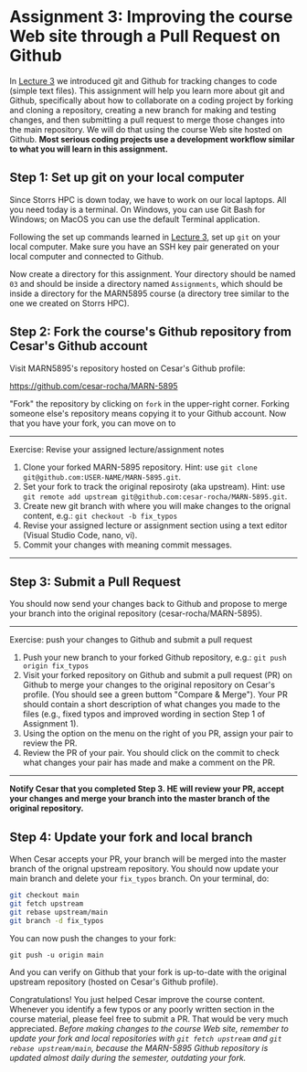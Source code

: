 # Assignment 3: Improving the course Web site through a Pull Request on Github
In [Lecture 3](../../lectures/03_gitandgithub/README.md) we introduced git and Github for tracking changes to code (simple text files). This assignment will help you learn more about git and Github, specifically about how to collaborate on a coding project by forking and cloning a repository, creating a new branch for making and testing changes, and then submitting a pull request to merge those changes into the main repository. We will do that using the course Web site hosted on Github. **Most serious coding projects use a development workflow similar to what you will learn in this assignment.**

## Step 1: Set up git on your local computer

Since Storrs HPC is down today, we have to work on our local laptops. All you need today is a terminal. On Windows, you can use Git Bash for Windows; on MacOS you can use the default Terminal application.

Following the set up commands learned in [Lecture 3](../../lectures/03_gitandgithub/README.md), set up `git` on your local computer. Make sure you have an SSH key pair generated on your local computer and connected to Github.

Now create a directory for this assignment. Your directory should be named `03` and should be inside a directory named `Assignments`, which should be inside a directory for the MARN5895 course (a directory tree similar to the one we created on Storrs HPC). 

## Step 2: Fork the course's Github repository from Cesar's Github account

Visit MARN5895's repository hosted on Cesar's Github profile:

https://github.com/cesar-rocha/MARN-5895

"Fork" the repository by clicking on `fork` in the upper-right corner. Forking someone else's repository means copying it to your Github account. Now that you have your fork, you can move on to

---
Exercise: Revise your assigned lecture/assignment notes

1. Clone your forked MARN-5895 repository. Hint: use `git clone git@github.com:USER-NAME/MARN-5895.git`.
2. Set your fork to track the original reposiroty (aka upstream). Hint: use `git remote add upstream git@github.com:cesar-rocha/MARN-5895.git`.
2. Create new git branch with where you will make changes to the orignal content, e.g.: `git checkout -b fix_typos`
3. Revise your assigned lecture or assignment section using a text editor (Visual Studio Code, nano, vi).
4. Commit your changes with meaning commit messages.
---

## Step 3: Submit a Pull Request 
You should now send your changes back to Github and propose to merge your branch into the original repository (cesar-rocha/MARN-5895). 

---
Exercise: push your changes to Github and submit a pull request

1. Push your new branch to your forked Github repository, e.g.: `git push origin fix_typos`
2. Visit your forked repository on Github and submit a pull request (PR) on Github to merge your changes to the original repository on Cesar's profile. (You should see a green buttom "Compare & Merge"). Your PR should contain a short description of what changes you made to the files (e.g., fixed typos and improved wording in section Step 1 of Assignment 1). 
3. Using the option on the menu on the right of you PR, assign your pair to review the PR.
4. Review the PR of your pair. You should click on the commit to check what changes your pair has made and make a comment on the PR.
---

**Notify Cesar that you completed Step 3. HE will review your PR, accept your changes and merge your branch into the master branch of the original repository.**

## Step 4: Update your fork and local branch
When Cesar accepts your PR, your branch will be merged into the master branch of the orignal upstream repository. You should now update your main branch and delete your `fix_typos` branch. On your terminal, do:

```BASH
git checkout main
git fetch upstream
git rebase upstream/main
git branch -d fix_typos
```

You can now push the changes to your fork:

    git push -u origin main

And you can verify on Github that your fork is up-to-date with the original upstream repository (hosted on Cesar's Github profile).

Congratulations! You just helped Cesar improve the course content. Whenever you identify a few typos or any poorly written section in the course material, please feel free to submit a PR. That would be very much appreciated. *Before making changes to the course Web site, remember to update your fork and local repositories  with `git fetch upstream` and `git rebase upstream/main`, because the MARN-5895 Github repository is updated almost daily during the semester, outdating your fork.*

